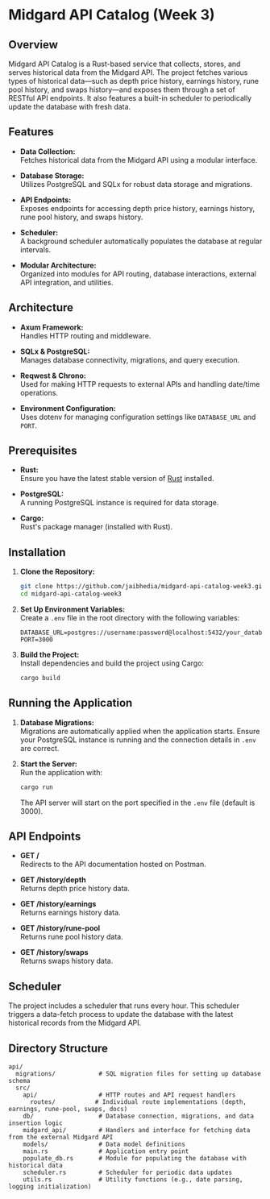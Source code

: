 # Midgard API Catalog (Week 3)

## Overview
Midgard API Catalog is a Rust-based service that collects, stores, and serves historical data from the Midgard API. The project fetches various types of historical data—such as depth price history, earnings history, rune pool history, and swaps history—and exposes them through a set of RESTful API endpoints. It also features a built-in scheduler to periodically update the database with fresh data.

## Features
- **Data Collection:**  
  Fetches historical data from the Midgard API using a modular interface.
  
- **Database Storage:**  
  Utilizes PostgreSQL and SQLx for robust data storage and migrations.
  
- **API Endpoints:**  
  Exposes endpoints for accessing depth price history, earnings history, rune pool history, and swaps history.
  
- **Scheduler:**  
  A background scheduler automatically populates the database at regular intervals.
  
- **Modular Architecture:**  
  Organized into modules for API routing, database interactions, external API integration, and utilities.

## Architecture
- **Axum Framework:**  
  Handles HTTP routing and middleware.
  
- **SQLx & PostgreSQL:**  
  Manages database connectivity, migrations, and query execution.
  
- **Reqwest & Chrono:**  
  Used for making HTTP requests to external APIs and handling date/time operations.
  
- **Environment Configuration:**  
  Uses dotenv for managing configuration settings like `DATABASE_URL` and `PORT`.

## Prerequisites
- **Rust:**  
  Ensure you have the latest stable version of [Rust](https://www.rust-lang.org/tools/install) installed.
  
- **PostgreSQL:**  
  A running PostgreSQL instance is required for data storage.
  
- **Cargo:**  
  Rust's package manager (installed with Rust).

## Installation

1. **Clone the Repository:**
   ```bash
   git clone https://github.com/jaibhedia/midgard-api-catalog-week3.git
   cd midgard-api-catalog-week3
   ```

2. **Set Up Environment Variables:**  
   Create a `.env` file in the root directory with the following variables:
   ```dotenv
   DATABASE_URL=postgres://username:password@localhost:5432/your_database
   PORT=3000
   ```

3. **Build the Project:**  
   Install dependencies and build the project using Cargo:
   ```bash
   cargo build
   ```

## Running the Application

1. **Database Migrations:**  
   Migrations are automatically applied when the application starts. Ensure your PostgreSQL instance is running and the connection details in `.env` are correct.

2. **Start the Server:**  
   Run the application with:
   ```bash
   cargo run
   ```
   The API server will start on the port specified in the `.env` file (default is 3000).

## API Endpoints
- **GET /**  
  Redirects to the API documentation hosted on Postman.

- **GET /history/depth**  
  Returns depth price history data.

- **GET /history/earnings**  
  Returns earnings history data.

- **GET /history/rune-pool**  
  Returns rune pool history data.

- **GET /history/swaps**  
  Returns swaps history data.


## Scheduler
The project includes a scheduler that runs every hour. This scheduler triggers a data-fetch process to update the database with the latest historical records from the Midgard API.

## Directory Structure
```
api/
  migrations/            # SQL migration files for setting up database schema
  src/
    api/                 # HTTP routes and API request handlers
      routes/           # Individual route implementations (depth, earnings, rune-pool, swaps, docs)
    db/                  # Database connection, migrations, and data insertion logic
    midgard_api/         # Handlers and interface for fetching data from the external Midgard API
    models/              # Data model definitions
    main.rs              # Application entry point
    populate_db.rs       # Module for populating the database with historical data
    scheduler.rs         # Scheduler for periodic data updates
    utils.rs             # Utility functions (e.g., date parsing, logging initialization)
```
